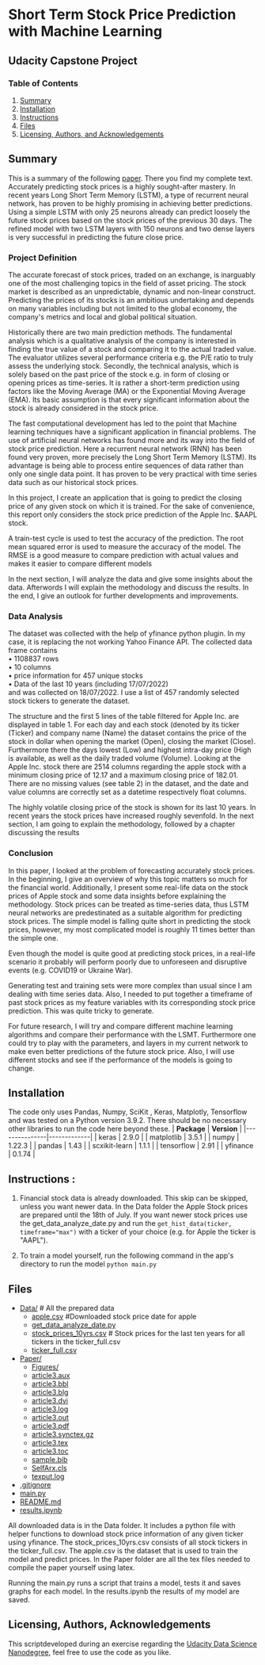 # Short Term Stock Price Prediction with Machine Learning
## Udacity Capstone Project

### Table of Contents
1. [Summary](#summary)
2. [Installation](#installation)
3. [Instructions](#instruction)
4. [Files](#files)
5. [Licensing, Authors, and Acknowledgements](#licensing)


## Summary <a name="summary"></a>
This is a summary of the following [paper](/Paper/article3.pdf). There you find my complete text.
Accurately predicting stock prices is a highly sought-after mastery. In recent years Long Short Term Memory (LSTM), a type of recurrent neural network, has proven to be highly promising in achieving better predictions. Using a simple LSTM with only 25 neurons already can predict loosely the future stock prices based on the stock prices of the previous 30 days. The refined model with two LSTM layers with 150 neurons and two dense layers is very successful in predicting the future close price.

### Project Definition
The accurate forecast of stock prices, traded on an exchange, is inarguably one of the most challenging topics in the field of asset pricing. The stock market is described as an unpredictable, dynamic and non-linear construct. Predicting the prices of its stocks is an ambitious undertaking and depends on many variables including but not limited to the global economy, the company's metrics and local and global political situation. 

Historically there are two main prediction methods. The fundamental analysis which is a qualitative analysis of the company is interested in finding the true value of a stock and comparing it to the actual traded value. The evaluator utilizes several performance criteria e.g. the P/E ratio to truly assess the underlying stock. Secondly, the technical analysis, which is solely based on the past price of the stock e.g. in form of closing or opening prices as time-series. It is rather a short-term prediction using factors like the Moving Average (MA) or the Exponential Moving Average (EMA). Its basic assumption is that every significant information about the stock is already considered in the stock price.

The fast computational development has led to the point that Machine learning techniques have a significant application in financial problems. The use of artificial neural networks has found more and its way into the field of stock price prediction. Here a recurrent neural network (RNN) has been found very proven, more precisely the Long Short Term Memory (LSTM). Its advantage is being
able to process entire sequences of data rather than only one single data point. It has proven to be very practical with time series data such as our historical stock prices. 

In this project, I create an application that is going to predict the closing price of any given stock on which it is trained. For the sake of convenience, this report only considers the stock price prediction of the Apple Inc. $AAPL stock.

A train-test cycle is used to test the accuracy of the prediction. The root mean squared error is used to measure the accuracy of the model. The RMSE is a good measure to compare prediction with actual values and makes it easier to compare different models

In the next section, I will analyze the data and give some insights about the data. Afterwords I will explain the methodology and discuss the results. In the end, I give an outlook for further developments and improvements.

### Data Analysis

The dataset was collected with the help of yfinance
python plugin. In my case, it is replacing the not working
Yahoo Finance API. The collected data frame contains  
  • 1108837 rows  
  • 10 columns  
  • price information for 457 unique stocks  
  • Data of the last 10 years (including 17/07/2022)  
and was collected on 18/07/2022. I use a list of 457 randomly
selected stock tickers to generate the dataset.


The structure and the first 5 lines of the table filtered
for Apple Inc. are displayed in table 1. For each day and
each stock (denoted by its ticker (Ticker) and company name
(Name) the dataset contains the price of the stock in dollar
when opening the market (Open), closing the market (Close).
Furthermore there the days lowest (Low) and highest intra-day
price (High is available, as well as the daily traded volume
(Volume).
Looking at the Apple Inc. stock there are 2514 columns
regarding the apple stock with a minimum closing price of
12.17 and a maximum closing price of 182.01. There are no
missing values (see table 2) in the dataset, and the date and
value columns are correctly set as a datetime respectively float
columns. 

The highly volatile closing price of the stock
is shown for its last 10 years. In recent years the stock prices
have increased roughly sevenfold. In the next section, I am
going to explain the methodology, followed by a chapter discussing the results

### Conclusion 
In this paper, I looked at the problem of forecasting accurately stock prices. In the beginning, I give an overview of why this topic matters so much for the financial world. Additionally, I present some real-life data on the stock prices of Apple stock and some data insights before explaining the methodology. Stock prices can be treated as time-series data, thus LSTM neural networks are predestinated as a suitable algorithm for predicting stock prices. The simple model is falling quite short in predicting the stock prices, however, my most complicated model is roughly 11 times better than the simple one. 

Even though the model is quite good at predicting stock prices, in a real-life scenario it probably will perform poorly due to unforeseen and disruptive events (e.g. COVID19 or Ukraine War).


Generating test and training sets were more complex than usual since I am dealing with time series data. Also, I needed to put together a timeframe of past stock prices as my feature variables with its corresponding stock price prediction. This was quite tricky to generate.


For future research, I will try and compare different machine learning algorithms and compare their performance with the LSMT. Furthermore one could try to play with the parameters, and layers in my current network to make even better predictions of the future stock price. Also, I will use different stocks and see if the performance of the models is going to change.



## Installation <a name="installation"></a>
The code only uses Pandas, Numpy, SciKit , Keras, Matplotly, Tensorflow  and was tested on a Python version 3.9.2.
There should be no necessary  other libraries to run the code here beyond these.
| **Package** | **Version** |
|---------------|-------------|
| keras         | 2.9.0       |
| matplotlib    | 3.5.1       |
| numpy         | 1.22.3      |
| pandas        | 1.43        |
| scxikit-learn | 1.1.1       |
| tensorflow    | 2.91        |
| yfinance      | 0.1.74      |


## Instructions <a name="instruction"></a>:
1. Financial stock data is already downloaded. This skip can be skipped, unless you want newer data. In the Data folder the Apple Stock prices are prepared until the 18th of July. If you want newer stock prices use the get_data_analyze_date.py and run the `get_hist_data(ticker, timeframe="max")` with a ticker of your choice (e.g. for Apple the ticker is "AAPL").


2. To train a model yourself, run the following command in the app's directory to run the model
    `python main.py`



## Files <a name=files></a>

* [Data/](/Data) # All the prepared data
  * [apple.csv](/Data/apple.csv) #Downloaded stock price date for apple
  * [get_data_analyze_date.py](/Data/get_data_analyze_date.py)
  * [stock_prices_10yrs.csv](/Data/stock_prices_10yrs.csv) # Stock prices for the last ten years for all tickers in the ticker_full.csv
  * [ticker_full.csv](/Data/ticker_full.csv)
* [Paper/](/Paper)
  * [Figures/](/Paper/Figures)
  * [article3.aux](/Paper/article3.aux)
  * [article3.bbl](/Paper/article3.bbl)
  * [article3.blg](/Paper/article3.blg)
  * [article3.dvi](/Paper/article3.dvi)
  * [article3.log](/Paper/article3.log)
  * [article3.out](/Paper/article3.out)
  * [article3.pdf](/Paper/article3.pdf)
  * [article3.synctex.gz](/Paper/article3.synctex.gz)
  * [article3.tex](/Paper/article3.tex)
  * [article3.toc](/Paper/article3.toc)
  * [sample.bib](/Paper/sample.bib)
  * [SelfArx.cls](/Paper/SelfArx.cls)
  * [texput.log](/Paper/texput.log)
* [.gitignore](/.gitignore)
* [main.py](/main.py)
* [README.md](/README.md)
* [results.ipynb](/results.ipynb)

All downloaded data is in the Data folder. It includes a python file with helper functions to download stock price information of any given ticker using yfinance. The stock_prices_10yrs.csv consists of all stock tickers in the ticker_full.csv. The apple.csv is the dataset that is used to train the model and predict prices. In the Paper folder are all the tex files needed to compile the paper yourself using latex.

Running the main.py runs a script that trains a model, tests it and saves graphs for each model. In the results.ipynb the results of my model are saved.

## Licensing, Authors, Acknowledgements<a name="licensing"></a>
This scriptdeveloped during an exercise regarding the [Udacity Data Science Nanodegree](https://www.udacity.com/school-of-data-science), feel free to use the code as you like.



